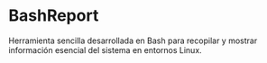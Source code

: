 # BashReport
Herramienta sencilla desarrollada en Bash para recopilar y mostrar información esencial del sistema en entornos Linux.
